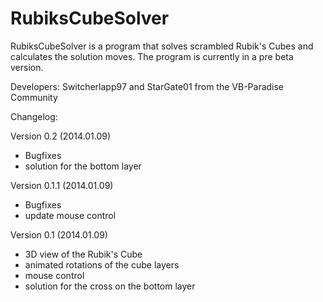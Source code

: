 RubiksCubeSolver
================
RubiksCubeSolver is a program that solves scrambled Rubik's Cubes and calculates the solution moves. The program is currently in a pre beta version.

Developers:
Switcherlapp97 and StarGate01
from the VB-Paradise Community

Changelog:

Version 0.2 (2014.01.09)
- Bugfixes
- solution for the bottom layer

Version 0.1.1 (2014.01.09)
- Bugfixes
- update mouse control

Version 0.1 (2014.01.09)
- 3D view of the Rubik's Cube
- animated rotations of the cube layers
- mouse control
- solution for the cross on the bottom layer
